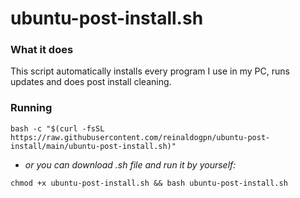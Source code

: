 # ubuntu-post-install.sh

### What it does

This script automatically installs every program I use in my PC, runs updates and does post install cleaning.

### Running

```
bash -c "$(curl -fsSL https://raw.githubusercontent.com/reinaldogpn/ubuntu-post-install/main/ubuntu-post-install.sh)"
```

* _or you can download .sh file and run it by yourself:_

```
chmod +x ubuntu-post-install.sh && bash ubuntu-post-install.sh
```
